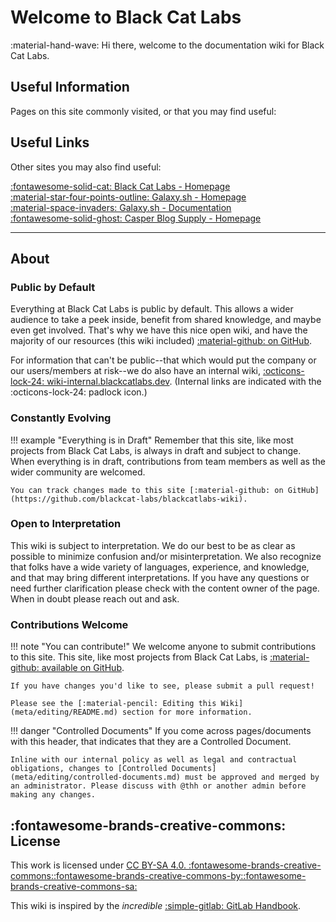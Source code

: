 # Welcome to Black Cat Labs

:material-hand-wave: Hi there, welcome to the documentation wiki for Black Cat Labs.

## Useful Information
Pages on this site commonly visited, or that you may find useful: 

## Useful Links
Other sites you may also find useful:

[:fontawesome-solid-cat: Black Cat Labs - Homepage](https://blackcatlabs.dev)  
[:material-star-four-points-outline: Galaxy.sh - Homepage](https://galaxy.sh)  
[:material-space-invaders: Galaxy.sh - Documentation](https://docs.galaxy.sh)  
[:fontawesome-solid-ghost: Casper Blog Supply - Homepage](https://oncasper.blog)

---

## About
### Public by Default
Everything at Black Cat Labs is public by default. This allows a wider audience to take a peek inside, benefit from shared knowledge, and maybe even get involved. That's why we have this nice open wiki, and have the majority of our resources (this wiki included) [:material-github: on GitHub](https://github.com/blackcat-labs/blackcatlabs-wiki).

For information that can't be public--that which would put the company or our users/members at risk--we do also have an internal wiki, [:octicons-lock-24: wiki-internal.blackcatlabs.dev](https://wiki-internal.blackcatlabs.dev). (Internal links are indicated with the :octicons-lock-24: padlock icon.)

### Constantly Evolving
!!! example "Everything is in Draft"
    Remember that this site, like most projects from Black Cat Labs, is always in draft and subject to change. When everything is in draft, contributions from team members as well as the wider community are welcomed.

    You can track changes made to this site [:material-github: on GitHub](https://github.com/blackcat-labs/blackcatlabs-wiki).

### Open to Interpretation
This wiki is subject to interpretation. We do our best to be as clear as possible to minimize confusion and/or misinterpretation. We also recognize that folks have a wide variety of languages, experience, and knowledge, and that may bring different interpretations. If you have any questions or need further clarification please check with the content owner of the page. When in doubt please reach out and ask.

### Contributions Welcome
!!! note "You can contribute!"
    We welcome anyone to submit contributions to this site. This site, like most projects from Black Cat Labs, is [:material-github: available on GitHub](https://github.com/blackcat-labs/blackcatlabs-wiki).

    If you have changes you'd like to see, please submit a pull request!

    Please see the [:material-pencil: Editing this Wiki](meta/editing/README.md) section for more information.

!!! danger "Controlled Documents"
    If you come across pages/documents with this header, that indicates that they are a Controlled Document.

    Inline with our internal policy as well as legal and contractual obligations, changes to [Controlled Documents](meta/editing/controlled-documents.md) must be approved and merged by an administrator. Please discuss with @thh or another admin before making any changes.

## :fontawesome-brands-creative-commons: License
This work is licensed under [CC BY-SA 4.0. :fontawesome-brands-creative-commons::fontawesome-brands-creative-commons-by::fontawesome-brands-creative-commons-sa:](https://creativecommons.org/licenses/by-sa/4.0/)

This wiki is inspired by the *incredible* [:simple-gitlab: GitLab Handbook](https://handbook.gitlab.com/).